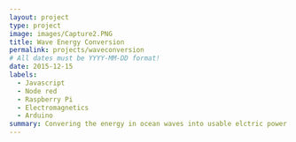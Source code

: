 ```yaml
---
layout: project
type: project
image: images/Capture2.PNG
title: Wave Energy Conversion
permalink: projects/waveconversion
# All dates must be YYYY-MM-DD format!
date: 2015-12-15
labels:
  - Javascript
  - Node red
  - Raspberry Pi
  - Electromagnetics
  - Arduino
summary: Convering the energy in ocean waves into usable elctric power that can be used to charge drones.
---
```


